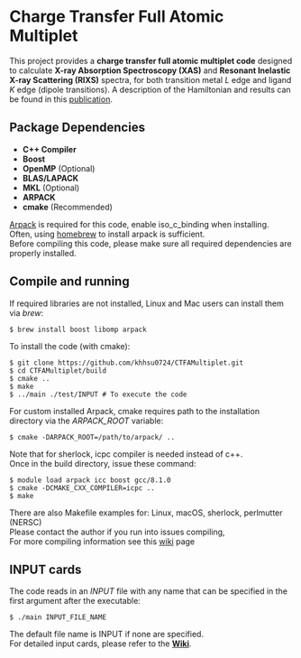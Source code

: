 # Charge Transfer Full Atomic Multiplet

This project provides a **charge transfer full atomic multiplet code** designed to calculate **X-ray Absorption Spectroscopy (XAS)** and **Resonant Inelastic X-ray Scattering (RIXS)** spectra, for both transition metal *L* edge and ligand *K* edge (dipole transitions). A description of the Hamiltonian and results can be found in this [publication](https://chemrxiv.org/engage/chemrxiv/article-details/6671eb0e5101a2ffa8e63407).

## Package Dependencies
- **C++ Compiler**
- **Boost**
- **OpenMP** (Optional)
- **BLAS/LAPACK**
- **MKL** (Optional)
- **ARPACK** 
- **cmake** (Recommended)

[Arpack](https://github.com/opencollab/arpack-ng) is required for this code, enable iso_c_binding when installing. \
Often, using [homebrew](https://brew.sh/) to install arpack is sufficient. \
Before compiling this code, please make sure all required dependencies are properly installed.

## Compile and running
If required libraries are not installed, Linux and Mac users can install them via *brew*:
```
$ brew install boost libomp arpack
```

To install the code (with cmake):
```
$ git clone https://github.com/khhsu0724/CTFAMultiplet.git
$ cd CTFAMultiplet/build
$ cmake ..
$ make
$ ../main ./test/INPUT # To execute the code
```

For custom installed Arpack, cmake requires path to the installation directory via the *ARPACK_ROOT* variable:
```
$ cmake -DARPACK_ROOT=/path/to/arpack/ ..
```

Note that for sherlock, icpc compiler is needed instead of c++. \
Once in the build directory, issue these command: 
```
$ module load arpack icc boost gcc/8.1.0
$ cmake -DCMAKE_CXX_COMPILER=icpc ..
$ make
```

There are also Makefile examples for: Linux, macOS, sherlock, perlmutter (NERSC) \
Please contact the author if you run into issues compiling,\
For more compiling information see this [wiki](https://github.com/khhsu0724/CTFAMultiplet/wiki/Getting-Started) page


## INPUT cards
The code reads in an *INPUT* file with any name that can be specified in the first argument after the executable:
```
$ ./main INPUT_FILE_NAME
```
The default file name is INPUT if none are specified.\
For detailed input cards, please refer to the **[Wiki](https://github.com/khhsu0724/CTFAMultiplet/wiki/Input-Parameters)**.
